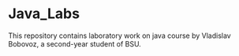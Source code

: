 # Java_Labs
This repository contains laboratory work on java course by Vladislav Bobovoz, a second-year student of BSU.
